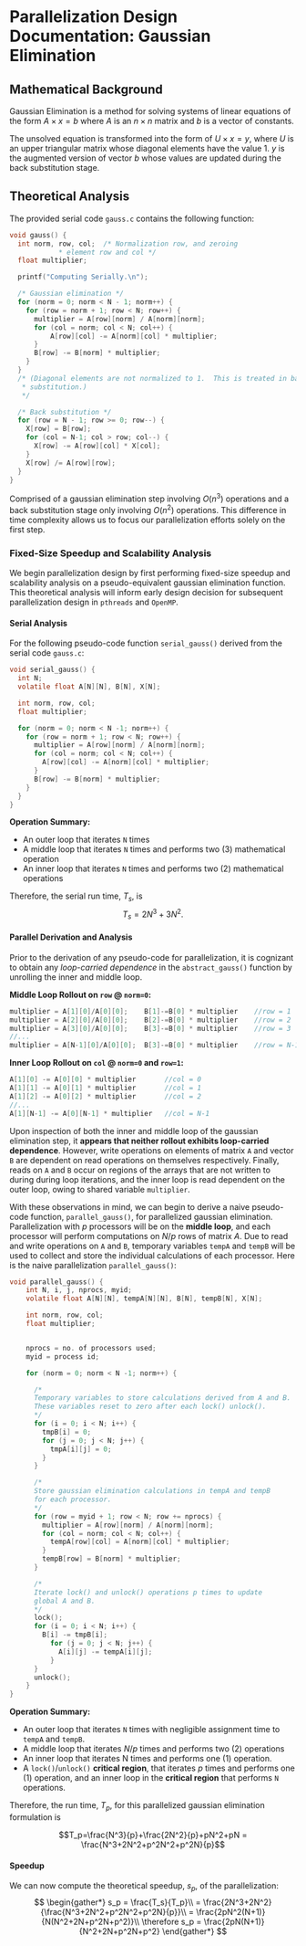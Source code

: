 # Parallelization Design Documentation: Gaussian Elimination 

## Mathematical Background
Gaussian Elimination is a method for solving systems of linear equations of the form $A\times x=b$ where $A$ is an $n\times n$ matrix and $b$ is a vector of constants.

The unsolved equation is transformed into the form of $U\times x=y$, where $U$ is an upper triangular matrix whose diagonal elements have the value 1. $y$ is the augmented version of vector $b$ whose values are updated during the back substitution stage.

## Theoretical Analysis
The provided serial code `gauss.c` contains the following function: 

```c
void gauss() {
  int norm, row, col;  /* Normalization row, and zeroing
			* element row and col */
  float multiplier;

  printf("Computing Serially.\n");

  /* Gaussian elimination */
  for (norm = 0; norm < N - 1; norm++) {
    for (row = norm + 1; row < N; row++) {
      multiplier = A[row][norm] / A[norm][norm];
      for (col = norm; col < N; col++) {
	      A[row][col] -= A[norm][col] * multiplier;
      }
      B[row] -= B[norm] * multiplier;
    }
  }
  /* (Diagonal elements are not normalized to 1.  This is treated in back
   * substitution.)
   */

  /* Back substitution */
  for (row = N - 1; row >= 0; row--) {
    X[row] = B[row];
    for (col = N-1; col > row; col--) {
      X[row] -= A[row][col] * X[col];
    }
    X[row] /= A[row][row];
  }
}
```

Comprised of a gaussian elimination step involving $O(n^3)$ operations and a back substitution stage only involving $O(n^2)$ operations. This difference in time complexity allows us to focus our parallelization efforts solely on the first step.

### Fixed-Size Speedup and Scalability Analysis
We begin parallelization design by first performing fixed-size speedup and scalability analysis on a pseudo-equivalent gaussian elimination function. This theoretical analysis will inform early design decision for subsequent parallelization design in `pthreads` and `OpenMP`.

#### Serial Analysis
For the following pseudo-code function `serial_gauss()` derived from the serial code `gauss.c`:

```c
void serial_gauss() {
  int N;
  volatile float A[N][N], B[N], X[N]; 

  int norm, row, col;
  float multiplier;

  for (norm = 0; norm < N -1; norm++) {
    for (row = norm + 1; row < N; row++) {
      multiplier = A[row][norm] / A[norm][norm];
      for (col = norm; col < N; col++) {
        A[row][col] -= A[norm][col] * multiplier;
      }
      B[row] -= B[norm] * multiplier;
    }
  }
}
```
**Operation Summary:**
- An outer loop that iterates `N` times
- A middle loop that iterates `N` times and performs two (3) mathematical operation
- An inner loop that iterates `N` times and performs two (2) mathematical operations

Therefore, the serial run time, $T_s$, is
$$T_s=2N^3+3N^2.$$

#### Parallel Derivation and Analysis
Prior to the derivation of any pseudo-code for parallelization, it is cognizant to obtain any *loop-carried dependence* in the `abstract_gauss()` function by unrolling the inner and middle loop.

**Middle Loop Rollout on `row` @ `norm=0`:**
```c
multiplier = A[1][0]/A[0][0];    B[1]-=B[0] * multiplier    //row = 1
multiplier = A[2][0]/A[0][0];    B[2]-=B[0] * multiplier    //row = 2
multiplier = A[3][0]/A[0][0];    B[3]-=B[0] * multiplier    //row = 3
//...
multiplier = A[N-1][0]/A[0][0];  B[3]-=B[0] * multiplier    //row = N-1
```
**Inner Loop Rollout on `col` @ `norm=0` and `row=1`:**
```c
A[1][0] -= A[0][0] * multiplier       //col = 0
A[1][1] -= A[0][1] * multiplier       //col = 1
A[1][2] -= A[0][2] * multiplier       //col = 2
//...
A[1][N-1] -= A[0][N-1] * multiplier   //col = N-1 
```

Upon inspection of both the inner and middle loop of the gaussian elimination step, it **appears that neither rollout exhibits loop-carried dependence**. However, write operations on elements of matrix `A` and vector `B` are dependent on read operations on themselves respectively. Finally, reads on `A` and `B` occur on regions of the arrays that are not written to during during loop iterations, and the inner loop is read dependent on the outer loop, owing to shared variable `multiplier`.

With these observations in mind, we can begin to derive a naive pseudo-code function, `parallel_gauss()`, for parallelized gaussian elimination. Parallelization with $p$ processors will be on the **middle loop**, and each processor will perform computations on $N/p$ rows of matrix $A$. Due to read and write operations on `A` and `B`, temporary variables `tempA` and `tempB` will be used to collect and store the individual calculations of each processor. Here is the naive parallelization `parallel_gauss()`:

```c
void parallel_gauss() {
    int N, i, j, nprocs, myid;
    volatile float A[N][N], tempA[N][N], B[N], tempB[N], X[N];

    int norm, row, col;
    float multiplier;


    nprocs = no. of processors used;
    myid = process id;

    for (norm = 0; norm < N -1; norm++) {

      /*
      Temporary variables to store calculations derived from A and B.
      These variables reset to zero after each lock() unlock().
      */ 
      for (i = 0; i < N; i++) {
        tmpB[i] = 0;
        for (j = 0; j < N; j++) {
          tmpA[i][j] = 0;
        }
      }

      /*
      Store gaussian elimination calculations in tempA and tempB
      for each processor.
      */
      for (row = myid + 1; row < N; row += nprocs) {
        multiplier = A[row][norm] / A[norm][norm];
        for (col = norm; col < N; col++) {
          tempA[row][col] = A[norm][col] * multiplier;
        }
        tempB[row] = B[norm] * multiplier;
      }

      /*
      Iterate lock() and unlock() operations p times to update
      global A and B.
      */
      lock();
      for (i = 0; i < N; i++) {
        B[i] -= tmpB[i];
          for (j = 0; j < N; j++) {
            A[i][j] -= tempA[i][j];
          }
      }
      unlock();
    }
}
```
**Operation Summary:**
- An outer loop that iterates `N` times with negligible assignment time to `tempA` and `tempB`.
- A middle loop that iterates $N/p$ times and performs two (2) operations
- An inner loop that iterates N times and performs one (1) operation.
- A `lock()`/`unlock()` **critical region**, that iterates $p$ times and performs one (1) operation, and an inner loop in the **critical region** that performs `N` operations.

Therefore, the run time, $T_p$, for this parallelized gaussian elimination formulation is

$$T_p=\frac{N^3}{p}+\frac{2N^2}{p}+pN^2+pN = \frac{N^3+2N^2+p^2N^2+p^2N}{p}$$

#### Speedup
We can now compute the theoretical speedup, $s_p$, of the parallelization:
$$
\begin{gather*}
  s_p = \frac{T_s}{T_p}\\
  = \frac{2N^3+2N^2}{\frac{N^3+2N^2+p^2N^2+p^2N}{p}}\\
  = \frac{2pN^2(N+1)}{N(N^2+2N+p^2N+p^2)}\\
  \therefore s_p = \frac{2pN(N+1)}{N^2+2N+p^2N+p^2}
\end{gather*}
$$

